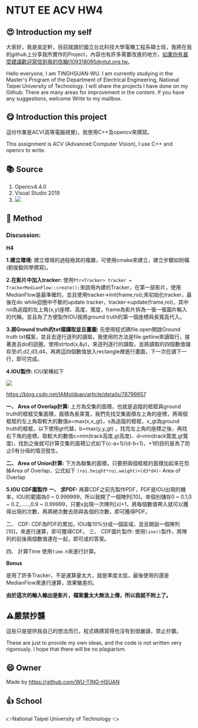 # NTUT EE ACV HW4
## :heart_eyes: Introduction my self
大家好，我是吳定軒，目前就讀於國立台北科技大學電機工程系碩士班，我將在我的github上分享我所實作的Project，內容也有許多需要改進的地方，如果你有甚麼建議歡迎寫信到我的信箱t109318095@ntut.org.tw。   

Hello everyone, I am TINGHSUAN-WU. I am currently studying in the Master's Program of the Department of Electrical Engineering, National Taipei University of Technology. I will share the projects I have done on my Github. There are many areas for improvement in the content. If you have any suggestions, welcome Write to my mailbox.

## :yum: Introduction this project
這份作業是ACV(高等電腦視覺)，我使用C++及opencv來撰寫。

This assignment is ACV (Advanced Computer Vision), I use C++ and opencv to write.

## :books: Source
1. Opencv4.4.0
2. Visual Studio 2019
3. ![](https://i.imgur.com/YpA1ndu.png)

## :book: Method
### Discussion:

**H4**

**1.建立環境:** 建立環境的過程極其的複雜，可使用cmake來建立，建立步驟如附檔(劉俊毅同學撰寫)。

**2.在影片中加入tracker:** 使用`Ptr<Tracker> tracker = TrackerMedianFlow::create();`來啟用內建的Tracker，在第一部影片，使用MedianFlow是最準確的，並且使用tracker->init(frame,roi);來初始化tracker，最後在do while迴圈中不斷的update tracker，tracker->update(frame,roi)，其中roi為追蹤的左上角(x,y)座標、高度、寬度，frame為影片拆為一張一張圖片輸入的代稱，並且為了方便製作IOU我將ground truth的第一個座標與長寬高代入。

**3.將Ground truth的txt檔讀取並且畫圖:** 先使用程式碼file.open開啟Ground truth txt檔案，並且去逐行逐列的讀取，我使用的方法是file.getline來讀取行，接著進去do的迴圈，使用strtod(x,&y)，來逐列逐行的讀取，並將讀取的四個數值儲存至d1,d2,d3,d4，再將這四個數值放入rectangle裡進行畫圖，下一次在讀下一行，即可完成。

**4.IOU製作:**
IOU架構如下

![](https://i.imgur.com/B3q6Dac.png)

 https://blog.csdn.net/IAMoldpan/article/details/78799857

**一、	Area of Overlap計算:**
上方為交集的面積，也就是追蹤的框框與ground truth的框框交集面積，面積為長乘寬，我們先找交集面積左上角的座標，將兩個框框的左上角取較大的數值a=max(x,x_gt)，x為追蹤的框框，x_gt為ground truth的框框，以下使用gt代替，b=max(y,y_gt) ，找完左上角的座標之後，再找右下角的座標，取較大的數值c=min(track高度,gt高度)、d=min(track寬度,gt寬度)，找到之後就可計算交集的面積公式如下(c-a+1)/(d-b+1)，+1的目的是為了防止0有分母的情況發生。

**二、	Area of Union計算:**
下方為聯集的面積，只要把兩個框框的面積加起來在剪掉Area of Overlap，公式如下
`(roi.height*roi.weight)+(d3*d4)`- Area of Overlap

**5.IOU CDF圖製作**
**一、	求PDF:**
再算CDF之前先製作PDF，PDF是IOU出現的機率，IOU的範圍為0 ~ 0.999999，所以我開了一個陣列[10]，來個別儲存0 ~ 0.1,0 ~ 0.2,......,0.9 ~ 0.99999，只要x出現一次陣列[x]+1，將每個數值帶入就可以獲得出現的次數，再將總次數去除與各個的次數，即可獲得PDF。

二、	CDF:
CDF為PDF的累加，IOU每10%分成一個區域，並且開設一個陣列[10]，來進行運算，即可獲得CDF。
三、	CDF圖片製作:
使用`line()`製作，將陣列的前後兩個數值連在一起，即可或的答案。

四、	計算Time
使用`time.h`來進行計算。

**Bonus**

是用了許多Tracker，不是運算量太大，就是準度太低，最後使用的還是MedianFlow來進行運算，效果蠻差的。

**由於這次的輸入輸出是影片，檔案量太大無法上傳，所以我就不附上了。**

## :warning:嚴禁抄襲
這些只是提供我自己的想法而已，程式碼撰寫得也沒有到很嚴謹，禁止抄襲。

These are just to provide my own ideas, and the code is not written very rigorously. I hope that there will be no plagiarism.

## :smile: Owner
Made by https://github.com/WU-TING-HSUAN

## :+1: School
:point_right:National Taipei University of Technology	:point_left:


